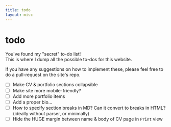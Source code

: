 ```yaml
---
title: todo
layout: misc
---
```


# todo

You've found my "secret" to-do list!  \
This is where I dump all the possible to-dos for this website.

If you have any suggestions on how to implement these, please feel free to do a pull-request on the site's repo.

- [ ] Make CV & portfolio sections collapsible
- [ ] Make site more mobile-friendly?
- [ ] Add more portfolio items
- [ ] Add a proper bio...
- [ ] How to specify section breaks in MD? Can it convert to breaks in HTML? (ideally without parser, or minimally)
- [ ] Hide the HUGE margin between name & body of CV page in `Print` view
